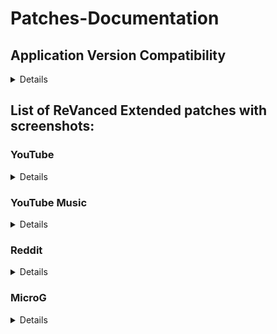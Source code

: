 # Patches-Documentation

## Application Version Compatibility
<details>
  
#### YouTube:
```
18.25.40
```
```
18.24.37
```
```
18.23.36
```
```
18.22.37
```
```
18.21.35
```
```
18.20.39
```
#### YouTube Music:
```
all
```
#### Reddit:
```
2023.16.1
```
#### MicroG:
```
all
```
</details>

## List of ReVanced Extended patches with screenshots:

### YouTube
<details>

| Patch | Description | Related Screenshots |
|:--------:|:--------------:|:-----------------:|
| `add-splash-animation` | Adds splash animation, which was removed in YT v18.19.36+. This patch **cannot** be used with `custom-branding-icon` patch. | [Screenshots](https://imgur.com/a/Ls6167p) |
| `bypass-ambient-mode-restrictions` | Allows ambient mode to be on while battery saver mode is enabled. | [Screenshots](https://imgur.com/a/qjNlGP3) |
| `change-homepage` | Defaults to subscription feed instead of home when the app opens. | [Screenshots](https://imgur.com/a/Xxeq0XD) |
| `custom-branding-icon-mmt` | Changes the YouTube launcher icon to MMT. | [Screenshots](https://imgur.com/1h94NCw) |
| `custom-branding-icon-revancify-blue` | Changes the YouTube launcher icon to Revancify Blue. | [Screenshots](https://imgur.com/EjJOlYq) |
| `custom-branding-icon-revancify-red` | Changes the YouTube launcher icon to Revancify Red. | [Screenshots](https://imgur.com/BPgRMHt) |
| `custom-branding-youtube-name` | Rename the YouTube app to the name specified in options.json. | [Screenshots](https://imgur.com/a/uYAWf65) |
| `custom-double-tap-length` | Add 'double-tap to seek' value. | [Screenshots](https://imgur.com/a/S1fyX9A) |
| `custom-package-name` | Specifies the package name for YouTube and YT Music in the MicroG build. | [Screenshots](https://imgur.com/a/DY0EMNI) |
| `custom-seekbar-color` | Change seekbar color in video player and video thumbnails. | [Screenshots](https://imgur.com/a/wUBZNdH) |
| `custom-video-speed` | Adds more video speed options. | [Screenshots](https://imgur.com/a/7dE1QiH) |
| `default-video-quality` | Adds ability to set default video quality settings. | [Screenshots](https://imgur.com/a/hqY3SiN) |
| `default-video-speed` | Adds ability to set default video speed settings. | [Screenshots](https://imgur.com/a/x1YmkfG) |
| `disable-auto-captions` | Disables forced auto captions. | [Screenshots](https://imgur.com/a/rYqTjk1) |
| `disable-haptic-feedback` | Adds options to disable haptic feedback. | [Screenshots](https://imgur.com/a/c0og6Ay) |
| `disable-hdr-video` | Disable HDR video. | [Screenshots](https://imgur.com/a/pbVp2g3) |
| `disable-landscape-mode` | Disable landscape mode when entering fullscreen. | [Screenshots](https://imgur.com/a/tJiXrmf) |
| `disable-quic-protocol` | Disable CronetEngine's QUIC protocol. | [Screenshots](https://imgur.com/a/CPNzSFq) |
| `disable-startup-shorts-player` | Disables playing YouTube Shorts when launching YouTube. | [Screenshots](https://imgur.com/a/GmsP5oK) |
| `enable-compact-controls-overlay` | Enable compact control overlay. | [Screenshots](https://imgur.com/a/gVc4uMQ) |
| `enable-debug-logging` | Adds debugging options. | [Screenshots](https://imgur.com/a/7mNOSsa) |
| `enable-external-browser` | Open url outside the app in an external browser. | [Screenshots](https://imgur.com/a/Nm2mvzd) |
| `enable-minimized-playback` | Enables minimized and background playback. | [Screenshots](https://imgur.com/a/ET3HcEx) |
| `enable-new-comment-popup-panels` | Enables a new type of comment popup panel in the shorts player. | [Screenshots](https://imgur.com/a/0UZlccZ) |
| `enable-new-splash-animation` | Enables a new type of splash animation on Android 12+ devices. | [Screenshots](https://imgur.com/a/dtLaOYP) |
| `enable-new-thumbnail-preview` | Enables a new type of thumbnail preview. | [Screenshots](https://imgur.com/a/lv2AxVP) |
| `enable-old-quality-layout` | Enables the original quality flyout menu. | [Screenshots](https://imgur.com/a/v7HyezL) |
| `enable-open-links-directly` | Skips over redirection URLs to external links. | [Screenshots](https://imgur.com/a/lMJqViC) |
| `enable-seekbar-tapping` | Enables tap-to-seek on the seekbar of the video player. | [Screenshots](https://imgur.com/a/PtA0tb3) |
| `enable-tablet-mini-player` | Enables the tablet mini player layout. | [Screenshots](https://imgur.com/a/mLjsifI) |
| `enable-tablet-navigation-bar` | Enables the tablet navigation bar. | [Screenshots](https://imgur.com/a/KUi3w7f) |
| `enable-timestamps-speed` | Add the current video speed in brackets next to the current time. | [Screenshots](https://imgur.com/a/QZoeBfT) |
| `enable-wide-search-bar` | Replaces the search icon with a wide search bar. This will hide the YouTube logo when active. | [Screenshots](https://imgur.com/a/wG3Mx3S) |
| `force-hide-player-button-background` | Force removes the background from the video player buttons. | [Screenshots](https://imgur.com/a/4nejeVc) |
| `force-opus-codec` | Forces the opus codec for audios. | [Screenshots](https://imgur.com/a/coCGCKS) |
| `force-premium-heading` | Forces premium heading on the home screen. | [Screenshots](https://imgur.com/a/wcuugDV) |
| `force-vp9-codec` | Forces the VP9 codec for videos. | [Screenshots](https://imgur.com/a/Rl0u1Z4) |
| `header-switch` | Add switch to change header. | [Screenshots](https://imgur.com/a/bPFJif1) |
| `hide-account-menu` | Hide account menu elements. | [Screenshots](https://imgur.com/a/MCvbnQu) |
| `hide-auto-player-popup-panels` | Hide automatic popup panels (playlist or live chat) on video player. | [Screenshots](https://imgur.com/a/R3BHdAn) |
| `hide-autoplay-button` | Hides the autoplay button in the video player. | [Screenshots](https://imgur.com/a/9S3NUVx) |
| `hide-autoplay-preview` | Hides the autoplay preview container in the fullscreen. | [Screenshots](https://imgur.com/a/OhxdFY9) |
| `hide-button-container` | Adds the options to hide action buttons under a video. | [Screenshots](https://imgur.com/a/pB2DkdJ) |
| `hide-captions-button` | Hides the captions button in the video player. | [Screenshots](https://imgur.com/a/iKc0ARk) |
| `hide-cast-button` | Hides the cast button in the video player. | [Screenshots](https://imgur.com/a/WNwI6Ve) |
| `hide-category-bar` | Hide the category bar at the top of the feed and at the top of related videos. | [Screenshots](https://imgur.com/a/P7H2Edn) |
| `hide-channel-avatar-section` | Hides the channel avatar section of the subscription feed. | [Screenshots](https://imgur.com/a/e0bU6sz) |
| `hide-channel-watermark` | Hides creator's watermarks on videos. | [Screenshots](https://imgur.com/a/Hlj6967) |
| `hide-collapse-button` | Hides the collapse button in the video player. | [Screenshots](https://imgur.com/a/bI1Fuoh) |
| `hide-comment-component` | Hides components related to comments. | [Screenshots](https://imgur.com/a/hTXpbSV) |
| `hide-crowdfunding-box` | Hides the crowdfunding box between the player and video description. | [Screenshots](https://imgur.com/a/WJlGhpq) |
| `hide-description-components` | Hides description components. | [Screenshots](https://imgur.com/a/xhIJoD6) |
| `hide-double-tap-overlay-filter` | Remove the double tap dark filter layer. | [Screenshots](https://imgur.com/a/ualcmms) |
| `hide-email-address` | Hides the email address(handle) in the account switcher. | [Screenshots](https://imgur.com/a/MfWO2Rr) |
| `hide-endscreen-cards` | Hides the suggested video cards at the end of a video in fullscreen. | [Screenshots](https://imgur.com/a/50psTcB) |
| `hide-endscreen-overlay` | Hides endscreen overlay when swiping up while in fullscreen and at the end of videos. | [Screenshots](https://imgur.com/a/t8x32O6) |
| `hide-feed-flyout-panel` | Hides feed flyout panel components. | [Screenshots](https://imgur.com/a/nf1UPHc) |
| `hide-filmstrip-overlay` | Hides the filmstrip overlay when holding down on the seekbar. | [Screenshots](https://imgur.com/a/0f2sH10) |
| `hide-floating-microphone` | Hide the floating microphone button above the keyboard. | [Screenshots](https://imgur.com/a/PX54fRG) |
| `hide-fullscreen-panels` | Hides the video title and quick actions in fullscreen. Also disables the video description, comments, and live chat panels from showing while in fullscreen. | [Screenshots](https://imgur.com/a/5e2Lxrx) |
| `hide-general-ads` | Removes ads in feeds and other areas. | [Screenshots](https://imgur.com/a/UfuiO7s) |
| `hide-info-cards` | Hides info-cards in videos. | [Screenshots](https://imgur.com/a/yKKXVDP) |
| `hide-layout-components` | Hides general layout components. | [Screenshots](https://imgur.com/a/5BP009b) |
| `hide-load-more-button` | Hides the button under videos that loads similar videos. | [Screenshots](https://imgur.com/a/jihDei9) |
| `hide-mix-playlists` | Removes mix playlists from home feed and video player. | [Screenshots](https://imgur.com/a/hzpefwO) |
| `hide-music-button` | Hides the YouTube Music button in the video player. | [Screenshots](https://imgur.com/a/KYu3bMj) |
| `hide-navigation-buttons` | Adds options to hide or change navigation buttons. | [Screenshots](https://imgur.com/a/TEHIhKt) |
| `hide-navigation-label` | Hides the labels under the navigation bar buttons. | [Screenshots](https://imgur.com/a/TzHnK8l) |
| `hide-pip-notification` | Disable pip notification when you first launch pip mode. | [Screenshots](https://imgur.com/a/ZEPIdOW) |
| `hide-player-button-background` | Remove the dark circle surrounding the pause/play button and the next and previous buttons/arrows. | [Screenshots](https://imgur.com/a/7l2ExDA) |
| `hide-player-flyout-panel` | Hides player flyout panel components. | [Screenshots](https://imgur.com/a/ZYc7wRe) |
| `hide-player-overlay-filter` | Prevent the player from darkening when you tap to reveal the player controls. | [Screenshots](https://imgur.com/a/U6bQxcM) |
| `hide-previous-next-button` | Hides the previous and next button in the player controller. | [Screenshots](https://imgur.com/a/WNp9p4t) |
| `hide-quick-actions` | Adds options to hide the quick action buttons that are beneath the seekbar while in fullscreen. | [Screenshots](https://imgur.com/a/PADAsaL) |
| `hide-seek-message` | Hides the 'Slide left or right to seek' message container. | [Screenshots](https://imgur.com/a/rQyBYg5) |
| `hide-seekbar` | Hides the seekbar in video player and video thumbnails. | [Screenshots](https://imgur.com/a/qkVEocI) |
| `hide-shorts-component` | Hides other Shorts components. | [Screenshots](https://imgur.com/a/qbJO6yf) |
| `hide-snack-bar` | Hides the snack bar action popup. | [Screenshots](https://imgur.com/a/VBkD9LN) |
| `hide-speed-overlay` | Hide speed overlay in player. | [Screenshots](https://imgur.com/a/mQ9uXn7) |
| `hide-suggested-actions` | Hide the suggested actions bar inside the player. | [Screenshots](https://imgur.com/a/CQ1gJS7) |
| `hide-suggestions-shelf` | Hides the suggestions shelf. | [Screenshots](https://imgur.com/a/mPOKZru) |
| `hide-time-stamp` | Hides timestamp in video player. | [Screenshots](https://imgur.com/a/9TxGuEE) |
| `hide-tooltip-content` | Hides the tooltip box that appears on first install. | [Screenshots](https://imgur.com/a/OAZ30Z5) |
| `hide-trending-searches` | Hide trending searches in the search bar. | [Screenshots](https://imgur.com/a/1VjVi3A) |
| `hide-video-ads` | Removes ads in the video player. | [Screenshots](https://imgur.com/a/Shr7JuB) |
| `language-switch` | Add language switch toggle. | [Screenshots](https://imgur.com/a/ERg1coh) |
| `layout-switch` | Adds the option to switch between tablet and phone layouts. | [Screenshots](https://imgur.com/a/16YQCJj) |
| `materialyou` | Applies the MaterialYou theme for Android 12+ to YouTube. | [Screenshots](https://imgur.com/a/CzspOyn) |
| `microg-support` | Allows ReVanced to run without root and under a different package name with MicroG. | [Screenshots](https://imgur.com/a/HDh7OiC) |
| `optimize-resource` | Removes duplicate resources from YouTube. | [Screenshots](https://imgur.com/a/n4KuROD) |
| `overlay-buttons` | Add overlay buttons to the player. | [Screenshots](https://imgur.com/a/U6JexYB) |
| `return-youtube-dislike` | Shows the dislike count of videos using the Return YouTube Dislike API. | [Screenshots](https://imgur.com/a/mWj0eoj) |
| `settings` | Applies mandatory patches to implement ReVanced settings into the application. | [Screenshots](https://imgur.com/a/qZJN1p0) |
| `sponsorblock` | Integrates SponsorBlock which allows skipping undesired video segments, such as sponsored content. | [Screenshots](https://imgur.com/a/N7Z0CjM) |
| `spoof-app-version` | Tricks YouTube into thinking, you are running an older version of the app. One of the side effects also includes restoring the old UI. | [Screenshots](https://imgur.com/a/x5E6fF0) |
| `swipe-controls` | Adds volume and brightness swipe controls. | [Screenshots](https://imgur.com/a/76uY3A9) |
| `theme` | Change the app's theme to the values specified in options.json. | [Screenshots](https://imgur.com/a/4gsDQJS) |
| `translations` | Add Crowdin translations for YouTube. | [Screenshots](https://imgur.com/a/R7Q1k2h) |
</details>

### YouTube Music
<details>

| Patch | Description | Related Screenshots |
|:--------:|:--------------:|:-----------------:|
| `amoled` | Applies pure black theme in flyout panels. | [Screenshots](https://imgur.com/a/PXnpWqK) |
| `background-play` | Enables playing music in the background. | [Screenshots](https://imgur.com/a/gZki03j) |
| `bitrate-default-value` | Set the audio quality to 'Always High' when you first install the app. | [Screenshots](https://imgur.com/a/sL2k1m4) |
| `certificate-spoof` | Spoofs the YouTube Music certificate for Android Auto. | [Screenshots](https://imgur.com/a/wYqUq6J) |
| `custom-branding-icon-mmt` | Changes the YouTube Music launcher icon to MMT. | [Screenshots](https://imgur.com/K96jJ52) |
| `custom-branding-icon-revancify-blue` | Changes the YouTube Music launcher icon to Revancify Blue. | [Screenshots](https://imgur.com/1ijcyHr) |
| `custom-branding-icon-revancify-red` | Changes the YouTube Music launcher icon to Revancify Red. | [Screenshots](https://imgur.com/wwUsmiW) |
| `custom-branding-music-name` | Rename the YouTube Music app to the name specified in options.json. | [Screenshots](https://imgur.com/a/ExSTD82) |
| `custom-package-name` | Specifies the package name for YouTube and YT Music in the MicroG build. | [Screenshots](https://imgur.com/a/99sBIlq) |
| `disable-auto-captions` | Disables forced auto captions. | [Screenshots](https://imgur.com/a/4PKAy9o) |
| `enable-black-navigation-bar` | Sets the navigation bar color to black. | [Screenshots](https://imgur.com/a/UK1YGZP) |
| `enable-color-match-player` | Matches the color of the mini player and the fullscreen player. | [Screenshots](https://imgur.com/a/F5mib6W) |
| `enable-compact-dialog` | Enable compact dialog on phone. | [Screenshots](https://imgur.com/a/NstyglG) |
| `enable-custom-filter` | Enables custom filter to hide layout components. | [Screenshots](https://imgur.com/a/U308EWB) |
| `enable-debug-logging` | Adds debugging options. | [Screenshots](https://imgur.com/a/sqPwaM7) |
| `enable-dismiss-queue` | Add dismiss queue to flyout menu. (YT Music v6.04.51+) | [Screenshots](https://imgur.com/a/12LYPAi) |
| `enable-force-minimized-player` | Permanently keep player minimized even if another track is played. | [Screenshots](https://imgur.com/a/lqAV44p) |
| `enable-force-shuffle` | Enable force shuffle even if another track is played. | [Screenshots](https://imgur.com/a/DWElbFu) |
| `enable-landscape-mode` | Enables entry into landscape mode by screen rotation on the phone. | [Screenshots](https://imgur.com/a/1ZUpMZg) |
| `enable-minimized-playback` | Enables minimized playback on Kids music. | [Screenshots](https://imgur.com/a/6uOVWJp) |
| `enable-new-layout` | Enable new player layouts. (YT Music v5.47.51+) | [Screenshots](https://imgur.com/a/LkvqOKO) |
| `enable-old-style-miniplayer` | Return the miniplayers to old style. (for YT Music v5.55.53+) | [Screenshots](https://imgur.com/a/jH46Cvo) |
| `enable-opus-codec` | Enable opus codec when playing audio. | [Screenshots](https://imgur.com/a/uRdhxbI) |
| `enable-sleep-timer` | Add sleep timer to flyout menu. | [Screenshots](https://imgur.com/a/cwEWZQi) |
| `enable-zen-mode` | Adds a grey tint to the video player to reduce eye strain. | [Screenshots](https://imgur.com/a/KX7jYRi) |
| `exclusive-audio-playback` | Enables the option to play music without video. | [Screenshots](https://imgur.com/a/WdZHw3M) |
| `hide-button-shelf` | Hides the button shelf from homepage and explorer. | [Screenshots](https://imgur.com/a/h0408Yl) |
| `hide-carousel-shelf` | Hides the carousel shelf from homepage and explorer. | [Screenshots](https://imgur.com/a/RkAIZkF) |
| `hide-cast-button` | Hides the cast button in the video player and header. | [Screenshots](https://imgur.com/a/NRNKGQG) |
| `hide-category-bar` | Hides the music category bar at the top of the homepage. | [Screenshots](https://imgur.com/a/dCWHZmu) |
| `hide-get-premium` | Removes all "Get Premium" evidences from the avatar menu. | [Screenshots](https://imgur.com/a/xUfdCHx) |
| `hide-music-ads` | Hides ads before playing a music. | [Screenshots](https://imgur.com/a/HCIlRvI) |
| `hide-navigation-label` | Hide navigation bar labels. | [Screenshots](https://imgur.com/a/G9YE9kY) |
| `hide-new-playlist-button` | Hide the New Playlist button in the Library tab. | [Screenshots](https://imgur.com/a/RaANMid) |
| `hide-playlist-card` | Hides the playlist card from homepage. | [Screenshots](https://imgur.com/a/W6pxiuQ) |
| `hide-taste-builder` | Hides the "Tell us which artists you like" card from homepage. | [Screenshots](https://imgur.com/a/vLXUsph) |
| `hide-upgrade-button` | Hides upgrade button from navigation bar and hide upgrade banner from homepage. | [Screenshots](https://imgur.com/a/JMuhsrX) |
| `microg-support` | Allows ReVanced Music to run without root and under a different package name with MicroG. | [Screenshots](https://imgur.com/a/HDh7OiC) |
| `optimize-resource` | Remove unnecessary resources. | [Screenshots](https://imgur.com/a/0YHU3ye) |
| `remember-video-quality` | Save the video quality value whenever you change the video quality. | [Screenshots](https://imgur.com/a/olwfVCf) |
| `settings` | Adds settings for ReVanced to YouTube Music. | [Screenshots](https://imgur.com/a/prYgamZ) |
| `share-button-hook` | Replace share button with external download button. | [Screenshots](https://imgur.com/a/HrtxSlV) |
| `spoof-app-version` | Spoof the YouTube Music client version. | [Screenshots](https://imgur.com/a/oJ1Y60L) |
| `translations` | Add Crowdin translations for YouTube Music. | [Screenshots](https://imgur.com/a/tVIibVh) |
</details>

### Reddit
<details>

| Patch | Description | Related Screenshots |
|:--------:|:--------------:|:-----------------:|
| `disable-screenshot-popup` | Disables the popup that shows up when taking a screenshot. | [Screenshots](https://imgur.com/a/ccxzHAN) |
| `hide-ads` | Removes ads from the Reddit. | [Screenshots](https://imgur.com/a/GEjAUeR) |
| `hide-create-button` | Hide create button at navigation bar. | [Screenshots](https://imgur.com/a/3Fcbqdf) |
| `hide-discover-button` | Hide discover button at navigation bar. | [Screenshots](https://imgur.com/a/pYT2oYn) |
| `open-links-directly` | Skips over redirection URLs to external links. | [Screenshots](https://imgur.com/a/0JCLGCl) |
| `open-links-externally` | Open links outside of the app directly in your browser. | [Screenshots](https://imgur.com/a/OV2x6hs) |
| `premium-icon-reddit` | Unlocks premium Reddit app icons. | [Screenshots](https://imgur.com/a/k9Uuebh) |
| `reddit-settings` | Adds ReVanced settings to Reddit. | [Screenshots](https://imgur.com/a/wYCkX7k) |
| `sanitize-sharing-links` | Removes (tracking) query parameters from the URLs when sharing links. | [Screenshots](https://imgur.com/a/cnNTs3d) |
</details>

### MicroG
<details>

| 💊 Patch | 📜 Description | 🏹 Target Version |
|:--------:|:--------------:|:-----------------:|
| `custom-branding-microg-name` | Renames the MicroG app to the name specified in options.json. | [Screenshots](https://imgur.com/a/crVABax) |
| `custom-branding-microg-revancify-blue` | Changes the MicroG launcher icon to Revancify Blue. | [Screenshots](https://imgur.com/IpJTvRM) |
| `custom-branding-microg-revancify-red` | Changes the MicroG launcher icon to Revancify Red. | [Screenshots](https://imgur.com/DH5OfGs) |
| `hide-icon-from-launcher` | Hide MicroG icon from launcher. | [Screenshots](https://imgur.com/a/vNaz55n) |
</details>
